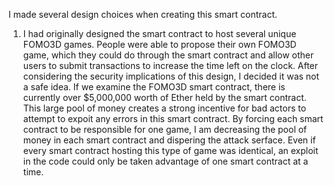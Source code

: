 I made several design choices when creating this smart contract. 

1. I had originally designed the smart contract to host several unique FOMO3D games. People were able to propose their own FOMO3D game, which they could do through the smart contract and allow other users to submit transactions to increase the time left on the clock. After considering the security implications of this design, I decided it was not a safe idea. If we examine the FOMO3D smart contract, there is currently over $5,000,000 worth of Ether held by the smart contract. This large pool of money creates a strong incentive for bad actors to attempt to expoit any errors in this smart contract. By forcing each smart contract to be responsible for one game, I am decreasing the pool of money in each smart contract and dispering the attack serface. Even if every smart contract hosting this type of game was identical, an exploit in the code could only be taken advantage of one smart contract at a time. 
